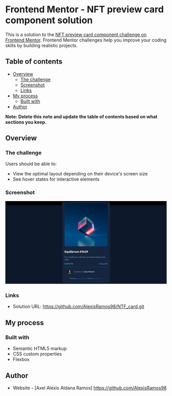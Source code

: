 # Frontend Mentor - NFT preview card component solution

This is a solution to the [NFT preview card component challenge on Frontend Mentor](https://www.frontendmentor.io/challenges/nft-preview-card-component-SbdUL_w0U). Frontend Mentor challenges help you improve your coding skills by building realistic projects. 

## Table of contents

- [Overview](#overview)
  - [The challenge](#the-challenge)
  - [Screenshot](#screenshot)
  - [Links](#links)
- [My process](#my-process)
  - [Built with](#built-with)
- [Author](#author)

**Note: Delete this note and update the table of contents based on what sections you keep.**

## Overview

### The challenge

Users should be able to:

- View the optimal layout depending on their device's screen size
- See hover states for interactive elements

### Screenshot

![](./Screenshot.jpeg)


### Links

- Solution URL: https://github.com/AlexisRamos98/NTF_card.git

## My process

### Built with

- Semantic HTML5 markup
- CSS custom properties
- Flexbox


## Author

- Website - [Axel Alexis Aldana Ramos] https://github.com/AlexisRamos98




